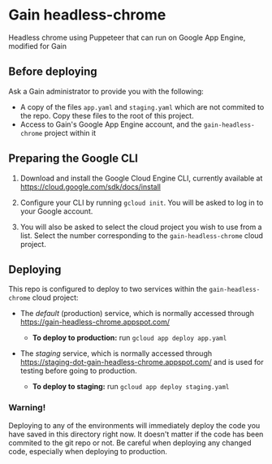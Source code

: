 # Gain headless-chrome
Headless chrome using Puppeteer that can run on Google App Engine, modified for Gain


## Before deploying

Ask a Gain administrator to provide you with the following:

- A copy of the files `app.yaml` and `staging.yaml` which are not commited to the repo. Copy these files to the root of this project.
- Access to Gain's Google App Engine account, and the `gain-headless-chrome` project within it

## Preparing the Google CLI

1. Download and install the Google Cloud Engine CLI, currently available at https://cloud.google.com/sdk/docs/install

2. Configure your CLI by running `gcloud init`. You will be asked to log in to your Google account.

3. You will also be asked to select the cloud project you wish to use from a list. Select the number corresponding to the `gain-headless-chrome` cloud project.

## Deploying

This repo is configured to deploy to two services within the `gain-headless-chrome` cloud project:

- The *default* (production) service, which is normally accessed through https://gain-headless-chrome.appspot.com/

    - **To deploy to production:** run `gcloud app deploy app.yaml`


- The *staging* service, which is normally accessed through https://staging-dot-gain-headless-chrome.appspot.com/ and is used for testing before going to production.

    - **To deploy to staging:** run `gcloud app deploy staging.yaml`

### Warning!

Deploying to any of the environments will immediately deploy the code you have saved in this directory right now. It doesn't matter if the code has been commited to the git repo or not. Be careful when deploying any changed code, especially when deploying to production.
